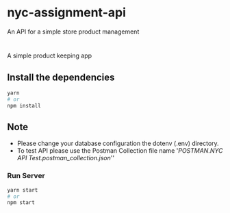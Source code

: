 # nyc-assignment-api
An API for a simple store product management
# 

A simple product keeping app

## Install the dependencies
```bash
yarn
# or
npm install
```

## Note
- Please change your database configuration the dotenv (.env) directory.
- To test API please use the Postman Collection file name '*POSTMAN.NYC API Test.postman_collection.json*''

### Run Server
```bash
yarn start
# or
npm start
```
